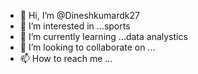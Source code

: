 - 👋 Hi, I’m @Dineshkumardk27
- 👀 I’m interested in ...sports
- 🌱 I’m currently learning ...data analystics
- 💞️ I’m looking to collaborate on ...
- 📫 How to reach me ...

<!---
Dineshkumardk27/Dineshkumardk27 is a ✨ special ✨ repository because its `README.md` (this file) appears on your GitHub profile.
You can click the Preview link to take a look at your changes.
--->
